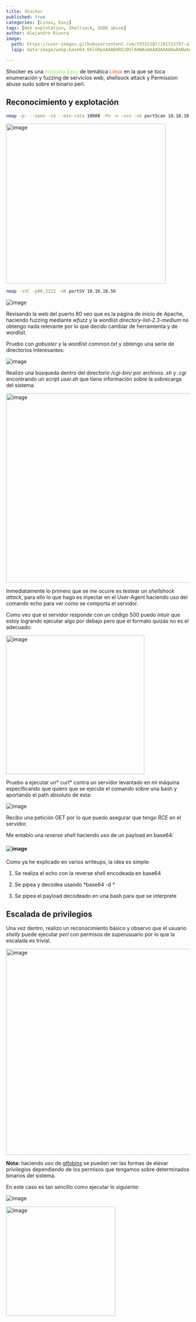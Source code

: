 ```yaml
---
title: Shocker
published: true
categories: [Linux, Easy]
tags: [Web explotation, Shellsock, SUDO abuse]
author: Alejandro Rivera
image:
  path: https://user-images.githubusercontent.com/55555187/191332797-a3d8413c-28ed-42dd-9911-4f57ba3b5d72.png
  lqip: data:image/webp;base64,UklGRpoAAABXRUJQVlA4WAoAAAAQAAAADwAABwAAQUxQSDIAAAARL0AmbZurmr57yyIiqE8oiG0bejIYEQTgqiDA9vqnsUSI6H+oAERp2HZ65qP/VIAWAFZQOCBCAAAA8AEAnQEqEAAIAAVAfCWkAALp8sF8rgRgAP7o9FDvMCkMde9PK7euH5M1m6VWoDXf2FkP3BqV0ZYbO6NA/VFIAAAA

---
```


Shocker es una <font color="#98E256">máquina Easy</font> de temática <font color="#D35400">Linux</font> en la que se toca enumeración y fuzzing de servicios web, shellsock attack y Permission abuse sudo sobre el binario perl.

## Reconocimiento y explotación

```bash
nmap -p- --open -sS --min-rate 10000 -Pn -n -vvv -oG portScan 10.10.10.56
```

<img src="https://user-images.githubusercontent.com/55555187/188194143-041531d0-9289-4a55-b569-6bf8508afc04.png" title="" alt="image" width="437">

```bash
nmap -sVC -p80,2222 -oN portSV 10.10.10.56
```

![image](https://user-images.githubusercontent.com/55555187/188194594-c2e88d25-e3be-4ab7-be01-25cb7e71e66f.png)

Revisando la web del puerto 80 veo que es la página de inicio de Apache, haciendo fuzzing mediante *wfuzz* y la wordlist *directory-list-2.3-medium* no obtengo nada relevante por lo que decido cambiar de herramienta y de wordlist.

Pruebo con *gobuster* y la wordlist *common.txt* y obtengo una serie de directorios interesantes:

![image](https://user-images.githubusercontent.com/55555187/188197609-6b96e3e4-7d8c-45a1-950c-af77dfa83e19.png)

Realizo una búsqueda dentro del directorio */cgi-bin/* por archivos *.sh* y *.cgi* encontrando un script *user.sh* que tiene información sobre la sobrecarga del sistema:

<img src="https://user-images.githubusercontent.com/55555187/188198542-230aca8f-6d60-44d8-bb4d-4b4a05390942.png" title="" alt="image" width="517">

Inmediatamente lo primero que se me ocurre es testear un *shellshock attack*, para ello lo que hago es inyectar en el User-Agent haciendo uso del comando echo para ver como se comporta el servidor.

Como veo que el servidor responde con un código 500 puedo intuir que estoy logrando ejecutar algo por debajo pero que el formato quizás no es el adecuado:

<img src="https://user-images.githubusercontent.com/55555187/188199728-68295416-76ac-4141-9bfd-6c3dc3316aa5.png" title="" alt="image" width="379">

Pruebo a ejecutar un* curl* contra un servidor levantado en mi máquina especificando que quiero que se ejecute el comando sobre una bash y aportando el path absoluto de esta:

![image](https://user-images.githubusercontent.com/55555187/188199863-dd16a51d-af84-4b0c-bb78-c3eff5dcfe9c.png)

Recibo una petición GET por lo que puedo asegurar que tengo *RCE* en el servidor.

Me entablo una *reverse shell* haciendo uso de un payload en base64:

#### ![image](https://user-images.githubusercontent.com/55555187/188200333-b419394f-e951-4ab6-9dae-132a37d678b7.png)

Como ya he explicado en varios writeups, la idea es simple:

1. Se realiza el echo con la reverse shell encodeada en base64

2. Se pipea y decodea usando *base64 -d *

3. Se pipea el payload decodeado en una bash para que se interprete

## Escalada de privilegios

Una vez dentro, realizo un reconocimiento básico y observo que el usuario *shelly* puede ejecutar *perl* con permisos de superusuario por lo que la escalada es trivial.

<img src="https://user-images.githubusercontent.com/55555187/188200501-dee8bcfe-d00b-48ad-98fe-ee0e4f41e847.png" title="" alt="image" width="563">

**Nota:** haciendo uso de [gtfobins](https://gtfobins.github.io/gtfobins/perl/) se pueden ver las formas de elevar privilegios dependiendo de los permisos que tengamos sobre determinados binarios del sistema.

En este caso es tan sencillo como ejecutar lo siguiente:

![image](https://user-images.githubusercontent.com/55555187/188200573-7a8d1cc2-3784-40b4-b603-75afcd778edc.png)

<img src="https://user-images.githubusercontent.com/55555187/188200694-b8dc5cdf-3112-4ce7-a3bf-577be30355a9.png" title="" alt="image" width="299">
